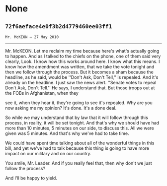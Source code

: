 # None
## `72f6aeface4e0f3b2d4779460ee03ff1`
`Mr. McKEON — 27 May 2010`

---


Mr. McKEON. Let me reclaim my time because here's what's actually 
going to happen. And as I talked to the chiefs on the phone, one of 
them said very clearly, Look. I know how this works around here. I know 
what this means. I know how the amendment was written, that we take the 
vote tonight and then we follow through the process. But it becomes a 
sham because the headline, as he said, would be ''Don't Ask, Don't 
Tell,'' is repealed. And it's already on the headline. I just saw the 
news alert. ''Senate votes to repeal Don't Ask, Don't Tell.'' He says, 
I understand that. But those troops out at the FOBs in Afghanistan, 
when they


see it, when they hear it, they're going to see it's repealed. Why are 
you now asking me my opinion? It's done. It's a done deal.

So while we may understand that by law that it will follow through 
this process, in reality, it will be set tonight. And that's why we 
should have had more than 10 minutes, 5 minutes on our side, to discuss 
this. All we were given was 5 minutes. And that's why we've had to take 
time.

We could have spent time talking about all of the wonderful things in 
this bill, and yet we've had to talk because this thing is going to 
have more impact on our military and on our country.

You smile, Mr. Leader. And if you really feel that, then why don't we 
just follow the process?

And I'll be happy to yield.